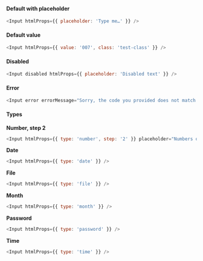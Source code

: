 #### Default with placeholder

```js
<Input htmlProps={{ placeholder: 'Type me…' }} />
```

#### Default value

```js
<Input htmlProps={{ value: '007', class: 'test-class' }} />
```

#### Disabled

```js
<Input disabled htmlProps={{ placeholder: 'Disabled text' }} />
```

#### Error

```js
<Input error errorMessage="Sorry, the code you provided does not match." />
```

#### Types

**Number, step 2**

```js
<Input htmlProps={{ type: 'number', step: '2' }} placeholder="Numbers only…" />
```

**Date**

```js
<Input htmlProps={{ type: 'date' }} />
```

**File**

```js
<Input htmlProps={{ type: 'file' }} />
```

**Month**

```js
<Input htmlProps={{ type: 'month' }} />
```

**Password**

```js
<Input htmlProps={{ type: 'password' }} />
```

**Time**

```js
<Input htmlProps={{ type: 'time' }} />
```
